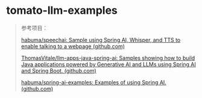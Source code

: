 # tomato-llm-examples




> 参考项目：
>
> [habuma/speechai: Sample using Spring AI, Whisper, and TTS to enable talking to a webpage (github.com)](https://github.com/habuma/speechai)
>
> [ThomasVitale/llm-apps-java-spring-ai: Samples showing how to build Java applications powered by Generative AI and LLMs using Spring AI and Spring Boot. (github.com)](https://github.com/ThomasVitale/llm-apps-java-spring-ai)
>
> [habuma/spring-ai-examples: Examples of using Spring AI. (github.com)](https://github.com/habuma/spring-ai-examples)
